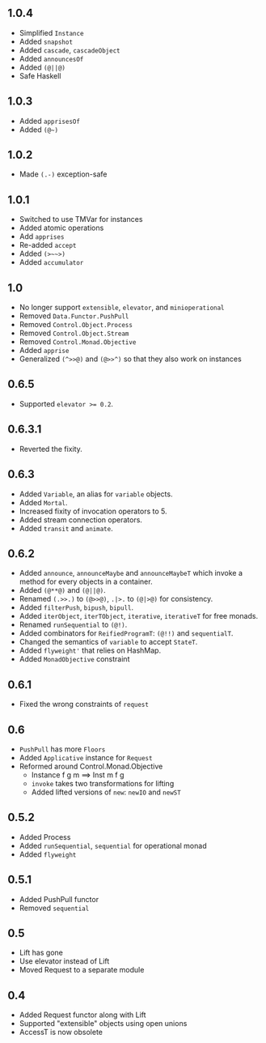 1.0.4
----
* Simplified `Instance`
* Added `snapshot`
* Added `cascade`, `cascadeObject`
* Added `announcesOf`
* Added `(@||@)`
* Safe Haskell

1.0.3
----
* Added `apprisesOf`
* Added `(@~)`

1.0.2
----
* Made `(.-)` exception-safe

1.0.1
----
* Switched to use TMVar for instances
* Added atomic operations
* Add `apprises`
* Re-added `accept`
* Added `(>~~>)`
* Added `accumulator`

1.0
----
* No longer support `extensible`, `elevator`, and `minioperational`
* Removed `Data.Functor.PushPull`
* Removed `Control.Object.Process`
* Removed `Control.Object.Stream`
* Removed `Control.Monad.Objective`
* Added `apprise`
* Generalized `(^>>@)` and `(@>>^)` so that they also work on instances

0.6.5
----
* Supported `elevator >= 0.2`.

0.6.3.1
----
* Reverted the fixity.

0.6.3
----
* Added `Variable`, an alias for `variable` objects.
* Added `Mortal`.
* Increased fixity of invocation operators to 5.
* Added stream connection operators.
* Added `transit` and `animate`.

0.6.2
----
* Added `announce`, `announceMaybe` and `announceMaybeT` which invoke a method for every objects in a container.
* Added `(@**@)` and `(@||@)`.
* Renamed `(.>>.)` to `(@>>@)`, `.|>.` to `(@|>@)` for consistency.
* Added `filterPush`, `bipush`, `bipull`.
* Added `iterObject`, `iterTObject`, `iterative`, `iterativeT` for free monads.
* Renamed `runSequential` to `(@!)`.
* Added combinators for `ReifiedProgramT`: `(@!!)` and `sequentialT`.
* Changed the semantics of `variable` to accept `StateT`.
* Added `flyweight'` that relies on HashMap.
* Added `MonadObjective` constraint

0.6.1
-----
* Fixed the wrong constraints of `request`

0.6
-----
* `PushPull` has more `Floors`
* Added `Applicative` instance for `Request`
* Reformed around Control.Monad.Objective
  * Instance f g m ==> Inst m f g
  * `invoke` takes two transformations for lifting
  * Added lifted versions of `new`: `newIO` and `newST`

0.5.2
-----
* Added Process
* Added `runSequential`, `sequential` for operational monad
* Added `flyweight`

0.5.1
-----
* Added PushPull functor
* Removed `sequential`

0.5
-----
* Lift has gone
* Use elevator instead of Lift
* Moved Request to a separate module

0.4
-----
* Added Request functor along with Lift
* Supported "extensible" objects using open unions
* AccessT is now obsolete
